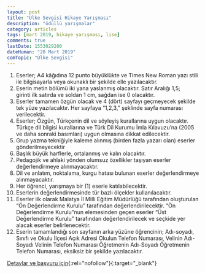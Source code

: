 ```yaml
---
layout: post
title: "Ülke Sevgisi Hikaye Yarışması"
description: "ödüllü yarışmalar"
category: articles
tags: [mart 2019, hikaye yarışması, lise]
comments: true
lastDate: 1553029200
dateHuman: "20 Mart 2019"
comTopic: "Ülke Sevgisi"
---
```


1. Eserler; A4 kâğıdına 12 punto büyüklükte ve Times New Roman yazı stili ile bilgisayarla veya okunaklı bir şekilde elle yazılacaktır.
2. Eserin metin bölümü iki yana yaslanmış olacaktır. Satır Aralığı 1,5; girinti ilk satırda ve soldan 1 cm, sağdan ise 0 olacaktır.
3. Eserler tamamen özgün olacak ve 4 (dört) sayfayı geçmeyecek şekilde tek yüze yazılacaktır. Her sayfaya “1,2,3,” şeklinde sayfa numarası verilecektir.
4. Eserler; Özgün, Türkçenin dil ve söyleyiş kurallarına uygun olacaktır. Türkçe dil bilgisi kurallarına ve Türk Dil Kurumu İmla Kılavuzu’na (2005 ve daha sonraki basımları) uygun olmasına dikkat edilecektir.
5. Grup yazma tekniğiyle kaleme alınmış (birden fazla yazarı olan) eserler gönderilmeyecektir
6. Başlık büyük harflerle, ortalanmış ve kalın olacaktır.
7. Pedagojik ve ahlaki yönden olumsuz özellikler taşıyan eserler değerlendirmeye alınmayacaktır.
8. Dil ve anlatım, noktalama, kurgu hatası bulunan eserler değerlendirmeye alınmayacaktır.
9. Her öğrenci, yarışmaya bir (1) eserle katılabilecektir.
10. Eserlerin değerlendirmesinde tür bazlı ölçekler kullanılacaktır.
11. Eserler ilk olarak Malatya İl Milli Eğitim Müdürlüğü tarafından oluşturulan “Ön Değerlendirme Kurulu” tarafından değerlendirilecektir. “Ön Değerlendirme Kurulu”nun elemesinden geçen eserler “Üst Değerlendirme Kurulu” tarafından değerlendirilecek ve seçkide yer alacak eserler belirlenecektir.
12. Eserin tamamlandığı son sayfanın arka yüzüne öğrencinin;
    Adı-soyadı,
    Sınıfı ve Okulu
    İlçesi
    Açık Adresi
    Okulun Telefon Numarası,
    Velinin Adı-Soyadı
    Velinin Telefon Numarası
    Öğretmenin Adı-Soyadı
    Öğretmenin Telefon Numarası, eksiksiz bir şekilde yazılacaktır.

[Detaylar ve başvuru için](http://akmestal.meb.k12.tr/icerikler/yarismalar_6617965.html?utm_source=edebiyatyarismalari.com&utm_medium=affiliate&utm_campaign=cpc){:rel="nofollow"}{:target="_blank"}
